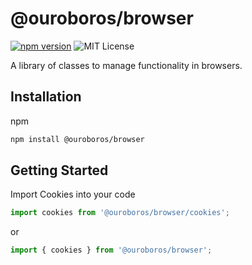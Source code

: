 # @ouroboros/browser

[![npm version](https://img.shields.io/npm/v/@ouroboros/browser.svg)](https://www.npmjs.com/package/@ouroboros/browser) ![MIT License](https://img.shields.io/npm/l/@ouroboros/browser.svg)

A library of classes to manage functionality in browsers.

## Installation
npm
```bash
npm install @ouroboros/browser
```

## Getting Started

Import Cookies into your code

```javascript
import cookies from '@ouroboros/browser/cookies';
```

or

```javascript
import { cookies } from '@ouroboros/browser';
```

